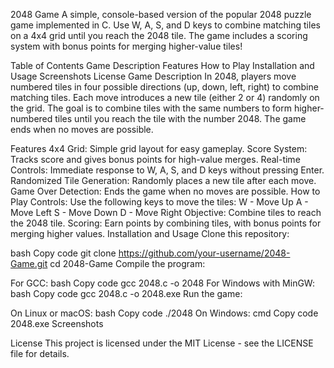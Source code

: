 2048 Game
A simple, console-based version of the popular 2048 puzzle game implemented in C. Use W, A, S, and D keys to combine matching tiles on a 4x4 grid until you reach the 2048 tile. The game includes a scoring system with bonus points for merging higher-value tiles!

Table of Contents
Game Description
Features
How to Play
Installation and Usage
Screenshots
License
Game Description
In 2048, players move numbered tiles in four possible directions (up, down, left, right) to combine matching tiles. Each move introduces a new tile (either 2 or 4) randomly on the grid. The goal is to combine tiles with the same numbers to form higher-numbered tiles until you reach the tile with the number 2048. The game ends when no moves are possible.

Features
4x4 Grid: Simple grid layout for easy gameplay.
Score System: Tracks score and gives bonus points for high-value merges.
Real-time Controls: Immediate response to W, A, S, and D keys without pressing Enter.
Randomized Tile Generation: Randomly places a new tile after each move.
Game Over Detection: Ends the game when no moves are possible.
How to Play
Controls:
Use the following keys to move the tiles:
W - Move Up
A - Move Left
S - Move Down
D - Move Right
Objective: Combine tiles to reach the 2048 tile.
Scoring: Earn points by combining tiles, with bonus points for merging higher values.
Installation and Usage
Clone this repository:

bash
Copy code
git clone https://github.com/your-username/2048-Game.git
cd 2048-Game
Compile the program:

For GCC:
bash
Copy code
gcc 2048.c -o 2048
For Windows with MinGW:
bash
Copy code
gcc 2048.c -o 2048.exe
Run the game:

On Linux or macOS:
bash
Copy code
./2048
On Windows:
cmd
Copy code
2048.exe
Screenshots
<!-- Include any screenshots you have, e.g., sample game grid or gameplay screenshots -->
License
This project is licensed under the MIT License - see the LICENSE file for details.
